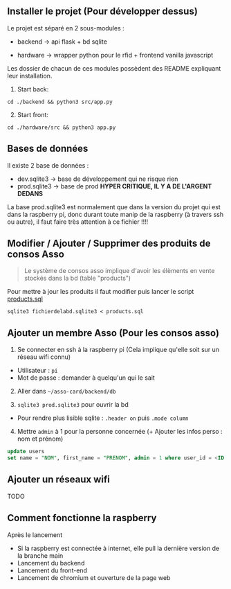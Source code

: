 ## Installer le projet (Pour développer dessus)

Le projet est séparé en 2 sous-modules :

- backend -> api flask + bd sqlite

- hardware -> wrapper python pour le rfid + frontend vanilla javascript

Les dossier de chacun de ces modules possèdent des README expliquant leur installation.

1. Start back:

```cd ./backend && python3 src/app.py```

2. Start front:

```cd ./hardware/src && python3 app.py```

## Bases de données

Il existe 2 base de données :

- dev.sqlite3 -> base de développement qui ne risque rien
- prod.sqlite3 -> base de prod **HYPER CRITIQUE, IL Y A DE L'ARGENT DEDANS**

La base prod.sqlite3 est normalement que dans la version du projet qui est dans la raspberry pi, donc durant toute manip de la raspberry (à travers ssh ou autre), il faut faire très attention à ce fichier !!!!

## Modifier / Ajouter / Supprimer des produits de consos Asso

> Le système de consos asso implique d'avoir les élèments en vente stockés dans la bd (table "products")

Pour mettre à jour les produits il faut modifier puis lancer le script [products.sql](./backend/db/products.sql)
```
sqlite3 fichierdelabd.sqlite3 < products.sql
```

## Ajouter un membre Asso (Pour les consos asso)

1. Se connecter en ssh à la raspberry pi (Cela implique qu'elle soit sur un réseau wifi connu)
- Utilisateur : `pi`
- Mot de passe : demander à quelqu'un qui le sait

2. Aller dans `~/asso-card/backend/db`

3. `sqlite3 prod.sqlite3` pour ouvrir la bd

- Pour rendre plus lisible sqlite : `.header on` puis `.mode column`

4. Mettre `admin` à 1 pour la personne concernée (+ Ajouter les infos perso : nom et prénom)

```sql
update users 
set name = "NOM", first_name = "PRENOM", admin = 1 where user_id = <ID DE LA PERSONNE>;
```

## Ajouter un réseaux wifi

TODO

## Comment fonctionne la raspberry 

Après le lancement

- Si la raspberry est connectée à internet, elle pull la dernière version de la branche main
- Lancement du backend
- Lancement du front-end
- Lancement de chromium et ouverture de la page web

